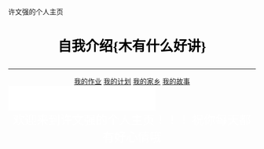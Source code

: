 <!doctype html>
<html>
  <head>
     许文强的个人主页 
  </head>
     <body background= "实验八个人主页/R-C.png" >
        <h1><p align="center"><font color="black" face="楷体">自我介绍{木有什么好讲}</font></p></h1>
        <hr size="3px" color ="red">
		<center>
        <a href="实验八个人主页/我的作业.html">我的作业</a>
	    <a href=  "实验八个人主页/我的计划.html">我的计划</a>
		<a href= "实验八个人主页/我的家乡.html">我的家乡</a>
		<a href= "实验八个人主页/我的故事.html">我的故事</a></center>
                <embed height="50" width="300" src="李志 - 07.梵高先生.MP3" />
		<center><font size ="5" face="楷体"  color="white">欢迎来到许文强的个人主页！！！</font>
		<font size ="5" face="楷体"  color="white">祝你每天都有好心情哦</font></center>
	 </body>
</html>


